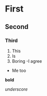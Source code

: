 # First

## Second

### Third

1. This
2. Is
3. Boring
  -I agree
  - Me too
  
  **bold**
  
  _underscore_

